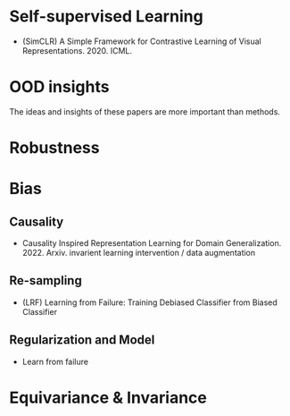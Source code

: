 # Self-supervised Learning
- (SimCLR)  A Simple Framework for Contrastive Learning of Visual Representations. 2020. ICML.


# OOD insights
The ideas and insights of these papers are more important than methods.


# Robustness

# Bias
## Causality
- Causality Inspired Representation Learning for Domain Generalization. 2022. Arxiv.
invarient learning
intervention / data augmentation

## Re-sampling
- (LRF) Learning from Failure: Training Debiased Classifier from Biased Classifier


## Regularization and Model
- Learn from failure


# Equivariance & Invariance